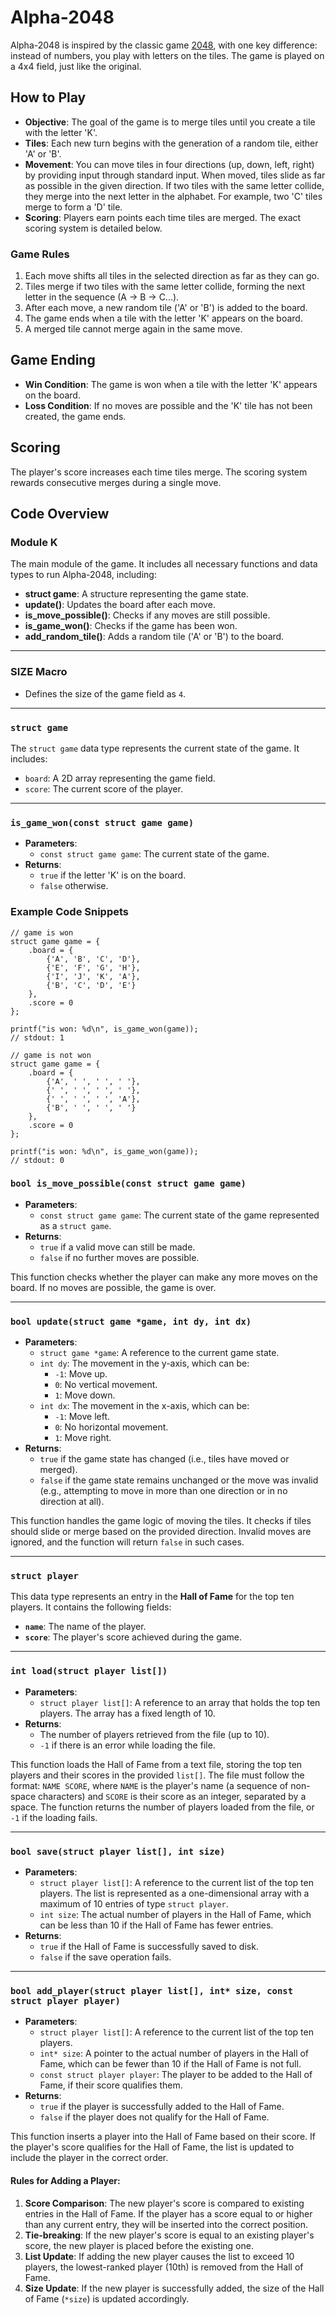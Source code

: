 # Alpha-2048

Alpha-2048 is inspired by the classic game [2048](https://en.wikipedia.org/wiki/2048_(video_game)), with one key difference: instead of numbers, you play with letters on the tiles. The game is played on a 4x4 field, just like the original.

## How to Play
- **Objective**: The goal of the game is to merge tiles until you create a tile with the letter 'K'.
- **Tiles**: Each new turn begins with the generation of a random tile, either 'A' or 'B'.
- **Movement**: You can move tiles in four directions (up, down, left, right) by providing input through standard input. When moved, tiles slide as far as possible in the given direction. If two tiles with the same letter collide, they merge into the next letter in the alphabet. For example, two 'C' tiles merge to form a 'D' tile.
- **Scoring**: Players earn points each time tiles are merged. The exact scoring system is detailed below.

### Game Rules
1. Each move shifts all tiles in the selected direction as far as they can go.
2. Tiles merge if two tiles with the same letter collide, forming the next letter in the sequence (A → B → C...).
3. After each move, a new random tile ('A' or 'B') is added to the board.
4. The game ends when a tile with the letter 'K' appears on the board.
5. A merged tile cannot merge again in the same move.

## Game Ending
- **Win Condition**: The game is won when a tile with the letter 'K' appears on the board.
- **Loss Condition**: If no moves are possible and the 'K' tile has not been created, the game ends.

## Scoring
The player's score increases each time tiles merge. The scoring system rewards consecutive merges during a single move.

## Code Overview

### Module K
The main module of the game. It includes all necessary functions and data types to run Alpha-2048, including:
- **struct game**: A structure representing the game state.
- **update()**: Updates the board after each move.
- **is_move_possible()**: Checks if any moves are still possible.
- **is_game_won()**: Checks if the game has been won.
- **add_random_tile()**: Adds a random tile ('A' or 'B') to the board.

---


### SIZE Macro
- Defines the size of the game field as `4`.

---


### `struct game`
The `struct game` data type represents the current state of the game. It includes:
- `board`: A 2D array representing the game field.
- `score`: The current score of the player.

---


### `is_game_won(const struct game game)`
- **Parameters**: 
  - `const struct game game`: The current state of the game.
- **Returns**: 
  - `true` if the letter 'K' is on the board.
  - `false` otherwise.

### Example Code Snippets
```
// game is won
struct game game = {
    .board = {
        {'A', 'B', 'C', 'D'},
        {'E', 'F', 'G', 'H'},
        {'I', 'J', 'K', 'A'},
        {'B', 'C', 'D', 'E'}
    },
    .score = 0
};

printf("is won: %d\n", is_game_won(game));
// stdout: 1
```
```
// game is not won
struct game game = {
    .board = {
        {'A', ' ', ' ', ' '},
        {' ', ' ', ' ', ' '},
        {' ', ' ', ' ', 'A'},
        {'B', ' ', ' ', ' '}
    },
    .score = 0
};

printf("is won: %d\n", is_game_won(game));
// stdout: 0
```
### `bool is_move_possible(const struct game game)`
- **Parameters**:
  - `const struct game game`: The current state of the game represented as a `struct game`.
- **Returns**:
  - `true` if a valid move can still be made.
  - `false` if no further moves are possible.

This function checks whether the player can make any more moves on the board. If no moves are possible, the game is over.

---

### `bool update(struct game *game, int dy, int dx)`
- **Parameters**:
  - `struct game *game`: A reference to the current game state.
  - `int dy`: The movement in the y-axis, which can be:
    - `-1`: Move up.
    - `0`: No vertical movement.
    - `1`: Move down.
  - `int dx`: The movement in the x-axis, which can be:
    - `-1`: Move left.
    - `0`: No horizontal movement.
    - `1`: Move right.
- **Returns**:
  - `true` if the game state has changed (i.e., tiles have moved or merged).
  - `false` if the game state remains unchanged or the move was invalid (e.g., attempting to move in more than one direction or in no direction at all).

This function handles the game logic of moving the tiles. It checks if tiles should slide or merge based on the provided direction. Invalid moves are ignored, and the function will return `false` in such cases.

---

### `struct player`
This data type represents an entry in the **Hall of Fame** for the top ten players. It contains the following fields:
- **`name`**: The name of the player.
- **`score`**: The player's score achieved during the game.

---

### `int load(struct player list[])`
- **Parameters**:
  - `struct player list[]`: A reference to an array that holds the top ten players. The array has a fixed length of 10.
- **Returns**:
  - The number of players retrieved from the file (up to 10).
  - `-1` if there is an error while loading the file.

This function loads the Hall of Fame from a text file, storing the top ten players and their scores in the provided `list[]`. The file must follow the format:
```NAME SCORE```, where `NAME` is the player's name (a sequence of non-space characters) and `SCORE` is their score as an integer, separated by a space. The function returns the number of players loaded from the file, or `-1` if the loading fails.

---

### `bool save(struct player list[], int size)`
- **Parameters**:
  - `struct player list[]`: A reference to the current list of the top ten players. The list is represented as a one-dimensional array with a maximum of 10 entries of type `struct player`.
  - `int size`: The actual number of players in the Hall of Fame, which can be less than 10 if the Hall of Fame has fewer entries.
- **Returns**:
  - `true` if the Hall of Fame is successfully saved to disk.
  - `false` if the save operation fails.

---

### `bool add_player(struct player list[], int* size, const struct player player)`
- **Parameters**:
  - `struct player list[]`: A reference to the current list of the top ten players.
  - `int* size`: A pointer to the actual number of players in the Hall of Fame, which can be fewer than 10 if the Hall of Fame is not full.
  - `const struct player player`: The player to be added to the Hall of Fame, if their score qualifies them.
- **Returns**:
  - `true` if the player is successfully added to the Hall of Fame.
  - `false` if the player does not qualify for the Hall of Fame.

This function inserts a player into the Hall of Fame based on their score. If the player's score qualifies for the Hall of Fame, the list is updated to include the player in the correct order.

#### Rules for Adding a Player:
1. **Score Comparison**: The new player's score is compared to existing entries in the Hall of Fame. If the player has a score equal to or higher than any current entry, they will be inserted into the correct position.
2. **Tie-breaking**: If the new player's score is equal to an existing player's score, the new player is placed before the existing one.
3. **List Update**: If adding the new player causes the list to exceed 10 players, the lowest-ranked player (10th) is removed from the Hall of Fame.
4. **Size Update**: If the new player is successfully added, the size of the Hall of Fame (`*size`) is updated accordingly.
